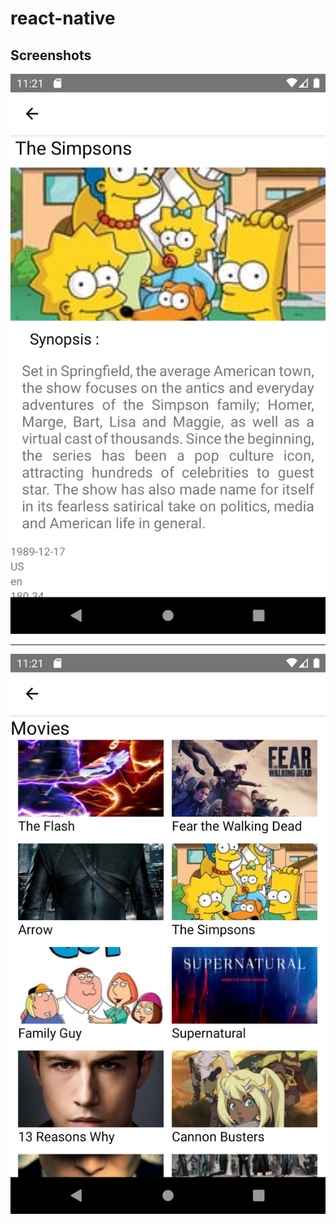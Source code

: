 # react-native

## Screenshots


![](images/Screenshot-1567632080.png)
_____________________________________________________
![](images/Screenshot_1567632069.png)
